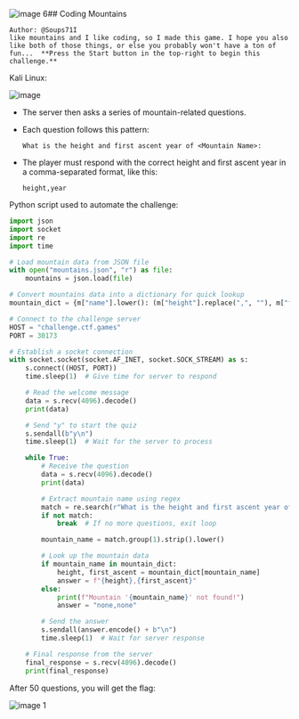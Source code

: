 ![image 6](https://github.com/user-attachments/assets/aab8f09c-8ada-4cf8-913a-bbec469524f5)## Coding Mountains

```
Author: @Soups71I
like mountains and I like coding, so I made this game. I hope you also 
like both of those things, or else you probably won't have a ton of 
fun...  **Press the Start button in the top-right to begin this challenge.**
```

Kali Linux:

![image](https://github.com/user-attachments/assets/f319665d-2ab2-4168-96cd-f3c0f42e3025)


- The server then asks a series of mountain-related questions.
- Each question follows this pattern:
    
    ```
    What is the height and first ascent year of <Mountain Name>:
    ```
    
- The player must respond with the correct height and first ascent year in a comma-separated format, like this:
    
    ```
    height,year
    ```
    

Python script used to automate the challenge:

```python
import json
import socket
import re
import time

# Load mountain data from JSON file
with open("mountains.json", "r") as file:
    mountains = json.load(file)

# Convert mountains data into a dictionary for quick lookup
mountain_dict = {m["name"].lower(): (m["height"].replace(",", ""), m["first"]) for m in mountains}

# Connect to the challenge server
HOST = "challenge.ctf.games"
PORT = 30173

# Establish a socket connection
with socket.socket(socket.AF_INET, socket.SOCK_STREAM) as s:
    s.connect((HOST, PORT))
    time.sleep(1)  # Give time for server to respond

    # Read the welcome message
    data = s.recv(4096).decode()
    print(data)

    # Send "y" to start the quiz
    s.sendall(b"y\n")
    time.sleep(1)  # Wait for the server to process

    while True:
        # Receive the question
        data = s.recv(4096).decode()
        print(data)

        # Extract mountain name using regex
        match = re.search(r"What is the height and first ascent year of (.*?):", data)
        if not match:
            break  # If no more questions, exit loop

        mountain_name = match.group(1).strip().lower()

        # Look up the mountain data
        if mountain_name in mountain_dict:
            height, first_ascent = mountain_dict[mountain_name]
            answer = f"{height},{first_ascent}"
        else:
            print(f"Mountain '{mountain_name}' not found!")
            answer = "none,none"

        # Send the answer
        s.sendall(answer.encode() + b"\n")
        time.sleep(1)  # Wait for server response

    # Final response from the server
    final_response = s.recv(4096).decode()
    print(final_response)
```

After 50 questions, you will get the flag:

![image 1](https://github.com/user-attachments/assets/3aa52f63-452f-4f73-a9cd-dedd33390a55)
